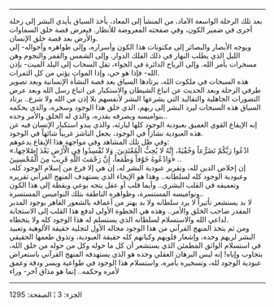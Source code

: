 ------------------------------------------------------------------------

بعد تلك الرحلة الواسعة الآماد، من المنشأ إلى المعاد، يأخذ السياق بأيدي
البشر إلى رحلة أخرى في ضمير الكون، وفي صفحته المعروضة للأنظار. فيعرض قصة
خلق السماوات والأرض بعد قصة خلق الإنسان.  
ويوجه الأبصار والبصائر إلى مكنونات هذا الكون وأسراره، وإلى ظواهره
وأحواله- إلى الليل الذي يطلب النهار في ذلك الفلك الدوار. وإلى الشمس
والقمر والنجوم وهن مسخرات بأمر الله. وإلى الرياح الدائرة في الجواء، تقل
السحاب إلى البلد الميت- بإذن الله- فإذا هو حي، وإذا الموات يؤتي من كل
الثمرات.  
هذه السبحات في ملكوت الله، يرتادها السياق بعد قصة النشأة الإنسانية وبعد
تصوير طرفي الرحلة وبعد الحديث عن اتباع الشيطان والاستكبار عن اتباع رسل
الله وبعد عرض التصورات الجاهلية والتقاليد التي يشرعها البشر لأنفسهم بلا
إذن من الله ولا شرع.. يرتاد السياق هذه السبحات ليرد البشر إلى ربهم، الذي
خلق هذا الوجود وسخره، والذي يحكمه بنواميسه ويصرفه بقدره، والذي له الخلق
والأمر وحده..  
إنه الإيقاع القوي العميق بعبودية الوجود كلها لبارئه، والذي يبدو استكبار
الإنسان فيه عن هذه العبودية نشازاً في الوجود، يجعل الناشز غريباً شائهاً في
الوجود.  
وفي ظل تلك المشاهد وفي مواجهة هذا الإيقاع يدعوهم:  
«ادْعُوا رَبَّكُمْ تَضَرُّعاً وَخُفْيَةً، إِنَّهُ لا يُحِبُّ الْمُعْتَدِينَ. وَلا تُفْسِدُوا فِي الْأَرْضِ بَعْدَ
إِصْلاحِها، وَادْعُوهُ خَوْفاً وَطَمَعاً، إِنَّ رَحْمَتَ اللَّهِ قَرِيبٌ مِنَ الْمُحْسِنِينَ» ..  
إن إخلاص الدين لله، وتقرير عبودية البشر له، إن هي إلا فرع من إسلام
الوجود كله، وعبودية الوجود كله لسلطانه.. وهذا هو الإيحاء الذي يستهدف
المنهج القرآني تقريره وتعميقه في القلب البشري.. وأيما قلب أو عقل يتجه
بوعي ويقظة إلى هذا الكون ونواميسه المستسرة، وظواهره الناطقة بتلك
النواميس المستسرة..  
لا بد يستشعر تأثيراً لا يرد سلطانه ولا بد يهتز من أعماقه بالشعور القاهر
بوجود المدبر المقدر صاحب الخلق والأمر.. وهذه هي الخطوة الأولى لدفع هذا
القلب إلى الاستجابة لداعي الله والاستسلام لسلطانه الذي يستسلم له هذا
الوجود كله ولا يتخطاه.  
ومن ثم يتخذ المنهج القرآني من هذا الوجود مجاله الأول لتجلية حقيقة
الألوهية وتعبيد البشر لربهم وحده، وإشعار قلوبهم وكيانهم كله حقيقة
العبودية، وتذوق طعمها الحقيقي في استسلام الواثق المطمئن الذي يستشعر أن
كل ما حوله وكل من حوله من خلق الله، يتجاوب وإياه! إنه ليس البرهان العقلي
وحده هو الذي يستهدفه المنهج القرآني باستعراض عبودية الوجود لله، وتسخيره
بأمره، واستسلام هذا الوجود في طواعية ويسر ودقة وعمق لأمره وحكمه.. إنما
هو مذاق آخر- وراء

------------------------------------------------------------------------

الجزء: 3 ¦ الصفحة: 1295
